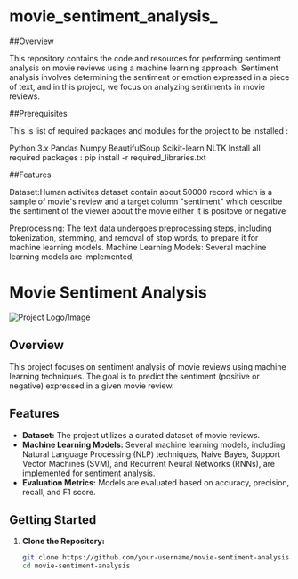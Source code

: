 # movie_sentiment_analysis_


##Overview

This repository contains the code and resources for performing sentiment analysis on movie reviews using a machine learning approach. Sentiment analysis involves determining the sentiment or emotion expressed in a piece of text, and in this project, we focus on analyzing sentiments in movie reviews.

##Prerequisites

This is list of required packages and modules for the project to be installed :

Python 3.x
Pandas
Numpy
BeautifulSoup
Scikit-learn
NLTK
Install all required packages :
 pip install -r required_libraries.txt

##Features

Dataset:Human activites dataset contain about 50000 record which is a sample of movie's review
and a target column "sentiment" which describe the sentiment of the viewer about the movie either it is positove or negative

Preprocessing: The text data undergoes preprocessing steps, including tokenization, stemming, and removal of stop words, to prepare it for machine learning models.
Machine Learning Models: Several machine learning models are implemented, 

# Movie Sentiment Analysis

![Project Logo/Image](link_to_your_image)

## Overview

This project focuses on sentiment analysis of movie reviews using machine learning techniques. The goal is to predict the sentiment (positive or negative) expressed in a given movie review.

## Features

- **Dataset:** The project utilizes a curated dataset of movie reviews.
- **Machine Learning Models:** Several machine learning models, including Natural Language Processing (NLP) techniques, Naive Bayes, Support Vector Machines (SVM), and Recurrent Neural Networks (RNNs), are implemented for sentiment analysis.
- **Evaluation Metrics:** Models are evaluated based on accuracy, precision, recall, and F1 score.

## Getting Started

1. **Clone the Repository:**
   ```bash
   git clone https://github.com/your-username/movie-sentiment-analysis.git
   cd movie-sentiment-analysis

